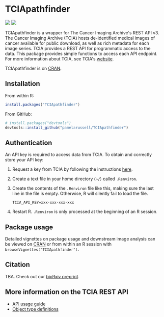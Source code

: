 
TCIApathfinder
==============

[![](https://www.r-pkg.org/badges/version/TCIApathfinder)](https://cran.r-project.org/web/packages/TCIApathfinder/index.html) [![](http://cranlogs.r-pkg.org/badges/grand-total/TCIApathfinder?color=brightgreen)](https://cran.r-project.org/web/packages/TCIApathfinder/index.html)

TCIApathfinder is a wrapper for The Cancer Imaging Archive's REST API v3. The Cancer Imaging Archive (TCIA) hosts de-identified medical images of cancer available for public download, as well as rich metadata for each image series. TCIA provides a REST API for programmatic access to the data. This package provides simple functions to access each API endpoint. For more information about TCIA, see TCIA's [website](http://www.cancerimagingarchive.net/).

TCIApathfinder is on [CRAN](https://CRAN.R-project.org/package=TCIApathfinder).

Installation
------------

From within R:

``` r
install.packages("TCIApathfinder")
```

From GitHub:

``` r
# install.packages("devtools")
devtools::install_github("pamelarussell/TCIApathfinder")
```

Authentication
--------------

An API key is required to access data from TCIA. To obtain and correctly store your API key:

1.  Request a key from TCIA by following the instructions [here](https://wiki.cancerimagingarchive.net/display/Public/TCIA+Programmatic+Interface+%28REST+API%29+Usage+Guide).

2.  Create a text file in your home directory (`~/`) called `.Renviron`.

3.  Create the contents of the `.Renviron` file like this, making sure the last line in the file is empty. Otherwise, R will silently fail to load the file.

        TCIA_API_KEY=xxx-xxx-xxx-xxx

4.  Restart R. `.Renviron` is only processed at the beginning of an R session.

Package usage
-------------

Detailed vignettes on package usage and downstream image analysis can be viewed on [CRAN](https://CRAN.R-project.org/package=TCIApathfinder) or from within an R session with `browseVignettes("TCIApathfinder")`.

Citation
--------

TBA. Check out our [bioRxiv preprint](https://www.biorxiv.org/content/early/2017/12/30/240986).

More information on the TCIA REST API
-------------------------------------

-   [API usage guide](https://wiki.cancerimagingarchive.net/display/Public/TCIA+Programmatic+Interface+%28REST+API%29+Usage+Guide)
-   [Object type definitions](https://wiki.cancerimagingarchive.net/display/Public/TCIA+API+Return+Values)
